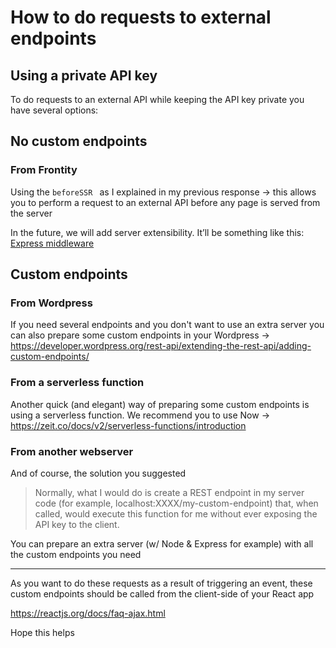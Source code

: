 # How to do requests to external endpoints

## Using a private API key

To do requests to an external API while keeping the API key private you have several options:

## No custom endpoints

### From Frontity

Using the `beforeSSR ` as I explained in my previous response → this allows you to perform a request to an external API before any page is served from the server 

In the future, we will add server extensibility. It’ll be something like this: [Express middleware](https://community.frontity.org/t/express-middleware/652)

## Custom endpoints

### From Wordpress

If you need several endpoints and you don't want to use an extra server you can also prepare some custom endpoints in your Wordpress → https://developer.wordpress.org/rest-api/extending-the-rest-api/adding-custom-endpoints/ 

### From a serverless function

Another quick (and elegant) way of preparing some custom endpoints is using a serverless function. We recommend you to use Now →  https://zeit.co/docs/v2/serverless-functions/introduction

### From another webserver

And of course, the solution you suggested 

> Normally, what I would do is create a REST endpoint in my server code (for example, localhost:XXXX/my-custom-endpoint) that, when called, would execute this function for me without ever exposing the API key to the client.

You can prepare an extra server (w/ Node & Express for example) with all the custom endpoints you need

---

As you want to do these requests as a result of triggering an event, these custom endpoints should be called from the client-side of your React app 

https://reactjs.org/docs/faq-ajax.html

Hope this helps